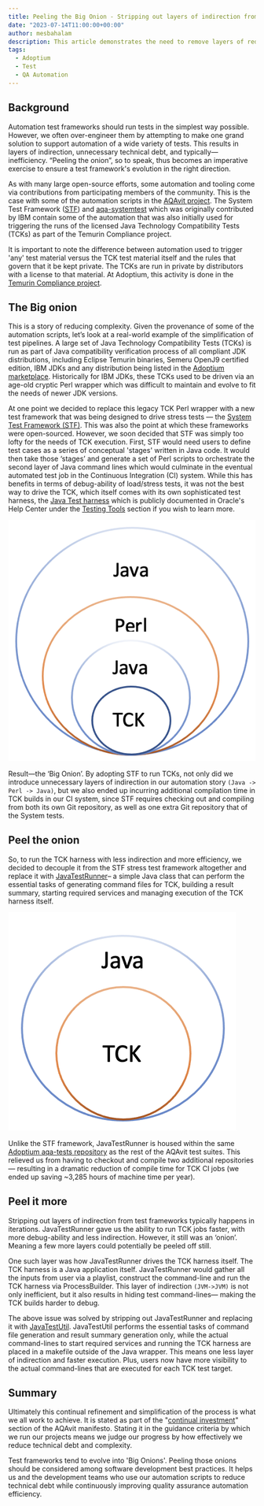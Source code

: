 ```yaml
---
title: Peeling the Big Onion - Stripping out layers of indirection from test frameworks
date: "2023-07-14T11:00:00+00:00"
author: mesbahalam
description: This article demonstrates the need to remove layers of redirection from QA automation frameworks.
tags:
  - Adoptium
  - Test
  - QA Automation
---
```


## Background

Automation test frameworks should run tests in the simplest way possible. However, we often over-engineer them by attempting to make one grand solution to support automation of a wide variety of tests. This results in layers of indirection, unnecessary technical debt, and typically— inefficiency. “Peeling the onion”, so to speak, thus becomes an imperative exercise to ensure a test framework's evolution in the right direction.

As with many large open-source efforts, some automation and tooling come via contributions from participating members of the community. This is the case with some of the automation scripts in the [AQAvit project](https://projects.eclipse.org/projects/adoptium.aqavit). The System Test Framework ([STF](https://github.com/adoptium/STF)) and [aqa-systemtest](https://github.com/adoptium/aqa-systemtest) which was originally contributed by IBM contain some of the automation that was also initially used for triggering the runs of the licensed Java Technology Compatibility Tests (TCKs) as part of the Temurin Compliance project.

It is important to note the difference between automation used to trigger 'any' test material versus the TCK test material itself and the rules that govern that it be kept private. The TCKs are run in private by distributors with a license to that material. At Adoptium, this activity is done in the [Temurin Compliance project](https://projects.eclipse.org/projects/adoptium.temurin-compliance).

## The Big onion

This is a story of reducing complexity. Given the provenance of some of the automation scripts, let’s look at a real-world example of the simplification of test pipelines. A large set of Java Technology Compatibility Tests (TCKs) is run as part of Java compatibility verification process of all compliant JDK distributions, including Eclipse Temurin binaries, Semeru OpenJ9 certified edition, IBM JDKs and any distribution being listed in the [Adoptium marketplace](/marketplace/). Historically for IBM JDKs, these TCKs used to be driven via an age-old cryptic Perl wrapper which was difficult to maintain and evolve to fit the needs of newer JDK versions.

At one point we decided to replace this legacy TCK Perl wrapper with a new test framework that was being designed to drive stress tests — the [System Test Framework (STF)](https://github.com/adoptium/STF).  This was also the point at which these frameworks were open-sourced.  However, we soon decided that STF was simply too lofty for the needs of TCK execution. First, STF would need users to define test cases as a series of conceptual 'stages' written in Java code. It would then take those ‘stages’ and generate a set of Perl scripts to orchestrate the second layer of Java command lines which would culminate in the eventual automated test job in the Continuous Integration (CI) system. While this has benefits in terms of debug-ability of load/stress tests, it was not the best way to drive the TCK, which itself comes with its own sophisticated test harness, the [Java Test harness](https://docs.oracle.com/javacomponents/javatest-4-6/architect-guide/html/toc.htm) which is publicly documented in Oracle's Help Center under the [Testing Tools](https://docs.oracle.com/en/java/java-components/testing-tools.html) section if you wish to learn more.

![The Big Onion](bigo.jpg)

Result—the ‘Big Onion’. By adopting STF to run TCKs, not only did we introduce unnecessary layers of indirection in our automation story `(Java -> Perl -> Java)`, but we also ended up incurring additional compilation time in TCK builds in our CI system, since STF requires checking out and compiling from both its own Git repository, as well as one extra Git repository that of the System tests.

## Peel the onion

So, to run the TCK harness with less indirection and more efficiency, we decided to decouple it from the STF stress test framework altogether and replace it with [JavaTestRunner](https://github.com/adoptium/aqa-tests/blob/master/jck/jtrunner/JavaTestRunner.java)– a simple Java class that can perform the essential tasks of generating command files for TCK, building a result summary, starting required services and managing execution of the TCK harness itself.

![The Peeled Onion](bigo-peeled.jpg)

Unlike the STF framework, JavaTestRunner is housed within the same [Adoptium aqa-tests repository](https://github.com/adoptium/aqa-tests) as the rest of the AQAvit test suites. This relieved us from having to checkout and compile two additional repositories— resulting in a dramatic reduction of compile time for TCK CI jobs (we ended up saving ~3,285 hours of machine time per year).

## Peel it more

Stripping out layers of indirection from test frameworks typically happens in iterations. JavaTestRunner gave us the ability to run TCK jobs faster, with more debug-ability and less indirection. However, it still was an ‘onion’. Meaning a few more layers could potentially be peeled off still.

One such layer was how JavaTestRunner drives the TCK harness itself. The TCK harness is a Java application itself. JavaTestRunner would gather all the inputs from user via a playlist, construct the command-line and run the TCK harness via ProcessBuilder. This layer of indirection `(JVM->JVM)` is not only inefficient, but it also results in hiding test command-lines— making the TCK builds harder to debug.

The above issue was solved by stripping out JavaTestRunner and replacing it with [JavaTestUtil](https://github.com/adoptium/aqa-tests/blob/master/jck/jtrunner/JavatestUtil.java). JavaTestUtil performs the essential tasks of command file generation and result summary generation only, while the actual command-lines to start required services and running the TCK harness are placed in a makefile outside of the Java wrapper. This means one less layer of indirection and faster execution. Plus, users now have more visibility to the actual command-lines that are executed for each TCK test target.

## Summary

Ultimately this continual refinement and simplification of the process is what we all work to achieve. It is stated as part of the "[continual investment](https://github.com/adoptium/aqa-tests/blob/master/doc/Manifesto.md#continualInvest)" section of the AQAvit manifesto. Stating it in the guidance criteria by which we run our projects means we judge our progress by how effectively we reduce technical debt and complexity.

Test frameworks tend to evolve into 'Big Onions'. Peeling those onions should be considered among software development best practices. It helps us and the development teams who use our automation scripts to reduce technical debt while continuously improving quality assurance automation efficiency.

